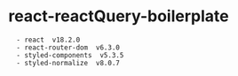 # react-reactQuery-boilerplate

```
  - react  v18.2.0
  - react-router-dom  v6.3.0
  - styled-components  v5.3.5
  - styled-normalize  v8.0.7
```
